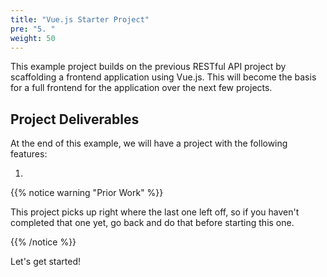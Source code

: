 ```yaml
---
title: "Vue.js Starter Project"
pre: "5. "
weight: 50
---
```


This example project builds on the previous RESTful API project by scaffolding a frontend application using Vue.js. This will become the basis for a full frontend for the application over the next few projects.

## Project Deliverables

At the end of this example, we will have a project with the following features:

1. 

{{% notice warning "Prior Work" %}}

This project picks up right where the last one left off, so if you haven't completed that one yet, go back and do that before starting this one.

{{% /notice %}}

Let's get started!